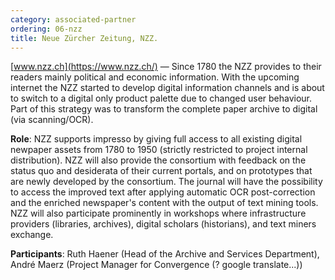 ```yaml
---
category: associated-partner
ordering: 06-nzz
title: Neue Zürcher Zeitung, NZZ.
---
```


[www.nzz.ch](https://www.nzz.ch/) &mdash; Since 1780 the NZZ provides to their readers mainly political and economic information. With the upcoming internet the NZZ started to develop digital information channels and is about to switch to a digital only product palette due to changed user behaviour. Part of this strategy was to transform the complete paper archive to digital (via scanning/OCR).

**Role**: NZZ supports impresso by  giving full access to all existing digital newpaper assets from 1780 to 1950 (strictly restricted to project internal distribution). NZZ will also provide the consortium with feedback on the status quo and desiderata of their current portals, and on prototypes that are newly developed by the consortium. The journal will have the possibility to access the improved text after applying automatic OCR post-correction and the enriched newspaper's content with the output of text mining tools. NZZ will also participate prominently in workshops where infrastructure providers (libraries, archives), digital scholars (historians), and text miners exchange.

**Participants**: Ruth Haener (Head of the Archive and Services Department), André Maerz (Project Manager for Convergence (? google translate...))
